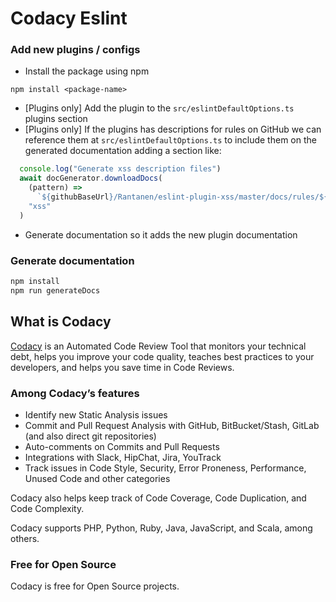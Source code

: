 # Codacy Eslint

### Add new plugins / configs
-  Install the package using npm
```
npm install <package-name>
```
- \[Plugins only\] Add the plugin to the `src/eslintDefaultOptions.ts` plugins section
- \[Plugins only\] If the plugins has descriptions for rules on GitHub we can reference them
at `src/eslintDefaultOptions.ts` to include them on the generated documentation adding a section like:
```typescript
  console.log("Generate xss description files")
  await docGenerator.downloadDocs(
    (pattern) =>
      `${githubBaseUrl}/Rantanen/eslint-plugin-xss/master/docs/rules/${pattern}.md`,
    "xss"
  )
```
- Generate documentation so it adds the new plugin documentation

### Generate documentation
```bash
npm install
npm run generateDocs
```

## What is Codacy

[Codacy](https://www.codacy.com/) is an Automated Code Review Tool that monitors your technical debt, helps you improve your code quality, teaches best practices to your developers, and helps you save time in Code Reviews.

### Among Codacy’s features

- Identify new Static Analysis issues
- Commit and Pull Request Analysis with GitHub, BitBucket/Stash, GitLab (and also direct git repositories)
- Auto-comments on Commits and Pull Requests
- Integrations with Slack, HipChat, Jira, YouTrack
- Track issues in Code Style, Security, Error Proneness, Performance, Unused Code and other categories

Codacy also helps keep track of Code Coverage, Code Duplication, and Code Complexity.

Codacy supports PHP, Python, Ruby, Java, JavaScript, and Scala, among others.

### Free for Open Source

Codacy is free for Open Source projects.
